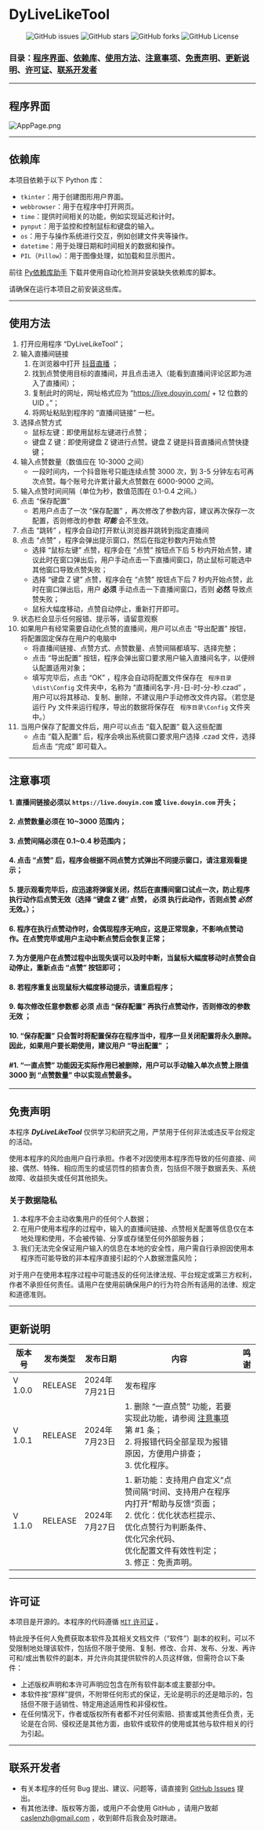 # DyLiveLikeTool

<p align="center" class="shields">
  <a href="https://github.com/CaslenZ/DyLiveLikeTool/issues" style="text-decoration:none">
    <img src="https://img.shields.io/github/issues/CaslenZ/DyLiveLikeTool.svg" alt="GitHub issues"/>
  </a>
  <a href="https://github.com/CaslenZ/DyLiveLikeTool/stargazers" style="text-decoration:none">
    <img src="https://img.shields.io/github/stars/CaslenZ/DyLiveLikeTool.svg" alt="GitHub stars"/>
  </a>
  <a href="https://github.com/CaslenZ/DyLiveLikeTool/network" style="text-decoration:none">
    <img src="https://img.shields.io/github/forks/CaslenZ/DyLiveLikeTool.svg" alt="GitHub forks"/>
  </a>
  </a>
  <a href="https://github.com/CaslenZ/DyLiveLikeTool/blob/master/LICENSE" style="text-decoration:none">
    <img src="https://img.shields.io/github/license/CaslenZ/DyLiveLikeTool" alt="GitHub License"/>
  </a>
</p>


### 目录：[程序界面](#AppPage)、[依赖库](#DependentLibrary)、[使用方法](#Usage)、[注意事项](#Precautions)、[免责声明](#Disclaimer)、[更新说明](#UpdateInstructions)、[许可证](#Licence)、[联系开发者](#ContactDeveloper)

---
<a id="AppPage"></a>
---
## 程序界面
![AppPage.png](AppPage.png)

---
<a id="DependentLibrary"></a>
---
## 依赖库  
  
本项目依赖于以下 Python 库：  

- `tkinter`：用于创建图形用户界面。  
- `webbrowser`：用于在程序中打开网页。  
- `time`：提供时间相关的功能，例如实现延迟和计时。  
- `pynput`：用于监控和控制鼠标和键盘的输入。  
- `os`：用于与操作系统进行交互，例如创建文件夹等操作。  
- `datetime`：用于处理日期和时间相关的数据和操作。  
- `PIL`（`Pillow`）：用于图像处理，如加载和显示图片。  

前往 [Py依赖库助手](https://github.com/CaslenZ/Py-Dependency-Lib-Assistant) 下载并使用自动化检测并安装缺失依赖库的脚本。  

请确保在运行本项目之前安装这些库。  

---
<a id="Usage"></a>
---
## 使用方法
1. 打开应用程序 “DyLiveLikeTool”；
2. 输入直播间链接
   1. 在浏览器中打开 [抖音直播](https://live.douyin.com) ；
   2. 找到点赞使用目标的直播间，并且点击进入（能看到直播间评论区即为进入了直播间）；
   3. 复制此时的网址，网址格式应为 “https://live.douyin.com/ + 12 位数的 UID 。”；
   4. 将网址粘贴到程序的 “直播间链接” 一栏。
3. 选择点赞方式
    - 鼠标左键：即使用鼠标左键进行点赞；
    - 键盘 Z 键：即使用键盘 Z 键进行点赞。键盘 Z 键是抖音直播间点赞快捷键；
4. 输入点赞数量（数值应在 10-3000 之间）  
    - 一段时间内，一个抖音账号只能连续点赞 3000 次，到 3-5 分钟左右可再次点赞。每个账号允许累计最大点赞数在 6000-9000 之间。
5. 输入点赞时间间隔（单位为秒，数值范围在 0.1-0.4 之间。）  
6. 点击 “保存配置” 
    - 若用户点击了一次 “保存配置” ，再次修改了参数内容，建议再次保存一次配置，否则修改的参数 ***可能*** 会不生效。  
7. 点击 “跳转” ，程序会自动打开默认浏览器并跳转到指定直播间
8. 点击 “点赞” ，程序会弹出提示窗口，然后在指定秒数内开始点赞
    - 选择 “鼠标左键” 点赞，程序会在 “点赞” 按钮点下后 5 秒内开始点赞，建议此时在窗口弹出后，用户手动点击一下直播间窗口，防止鼠标可能选中其他窗口导致点赞失败；
    - 选择 “键盘 Z 键” 点赞，程序会在 “点赞” 按钮点下后 7 秒内开始点赞，此时在窗口弹出后，用户 ****必须**** 手动点击一下直播间窗口，否则 **必然** 导致点赞失败；
    - 鼠标大幅度移动，点赞自动停止，重新打开即可。
9. 状态栏会显示任何报错、提示等，请留意观察
10. 如果用户有经常需要自动化点赞的直播间，用户可以点击 “导出配置” 按钮，将配置固定保存在用户的电脑中
    - 将直播间链接、点赞方式、点赞数量、点赞间隔都填写、选择完整；
    - 点击 “导出配置” 按钮，程序会弹出窗口要求用户输入直播间名字，以便辨认配置适用对象；
    - 填写完毕后，点击 “OK” ，程序会自动将配置文件保存在 ` 程序目录\dist\Config` 文件夹中，名称为 “直播间名字-月-日-时-分-秒.czad” ，用户可以将其移动、复制、删除，不建议用户手动修改文件内容。（若您是运行 Py 文件来运行程序，导出的数据将保存在 ` 程序目录\Config` 文件夹中。）  
11. 当用户保存了配置文件后，用户可以点击 “载入配置” 载入这些配置
    - 点击 “载入配置” 后，程序会唤出系统窗口要求用户选择 .czad 文件，选择后点击 “完成” 即可载入。

---
<a id="Precautions"></a>
---
## 注意事项
#### 1. 直播间链接必须以 `https://live.douyin.com` 或 `live.douyin.com` 开头；
#### 2. 点赞数量必须在 10~3000 范围内；  
#### 3. 点赞间隔必须在 0.1~0.4 秒范围内；
#### 4. 点击 “点赞” 后，程序会根据不同点赞方式弹出不同提示窗口，请注意观看提示；
#### 5. 提示观看完毕后，应迅速将弹窗关闭，然后在直播间窗口试点一次，防止程序执行动作后点赞无效（选择 “键盘 Z 键” 点赞， ****必须**** 执行此动作，否则点赞 ***必然*** 无效。）；
#### 6. 程序在执行点赞动作时，会偶现程序无响应，这是正常现象，不影响点赞动作。在点赞完毕或用户主动中断点赞后会恢复正常；
#### 7. 为方便用户在点赞过程中出现失误可以及时中断，当鼠标大幅度移动时点赞会自动停止，重新点击 “点赞” 按钮即可；
#### 8. 若程序重复出现鼠标大幅度移动提示，请重启程序；
#### 9. 每次修改任意参数都 ****必须**** 点击 “保存配置” 再执行点赞动作，否则修改的参数 **无效** ；
#### 10. “保存配置” 只会暂时将配置保存在程序当中，程序一旦关闭配置将永久删除。因此，如果用户要长期使用，建议用户 “导出配置” ；
#### #1. “一直点赞” 功能因无实际作用已被删除，用户可以手动输入单次点赞上限值 3000 到 “点赞数量” 中以实现点赞最多。

---
<a id="Disclaimer"></a>
---
## 免责声明
本程序 ***DyLiveLikeTool*** 仅供学习和研究之用，严禁用于任何非法或违反平台规定的活动。    

使用本程序的风险由用户自行承担。作者不对因使用本程序而导致的任何直接、间接、偶然、特殊、相应而生的或惩罚性的损害负责，包括但不限于数据丢失、系统故障、收益损失或任何其他损失。  
  
### 关于数据隐私  
1. 本程序不会主动收集用户的任何个人数据；  
2. 在用户使用本程序的过程中，输入的直播间链接、点赞相关配置等信息仅在本地处理和使用，不会被传输、分享或存储至任何外部服务器；  
3. 我们无法完全保证用户输入的信息在本地的安全性，用户需自行承担因使用本程序而可能导致的非本程序直接引起的个人数据泄露风险；  
  
对于用户在使用本程序过程中可能违反的任何法律法规、平台规定或第三方权利，作者不承担任何责任。请用户在使用前确保用户的行为符合所有适用的法律、规定和道德准则。

---
<a id="UpdateInstructions"></a>
---
## 更新说明
| 版本号     | 发布类型    | 发布日期       | 内容                                                                                                                                  | 鸣谢 |
|---------|---------|------------|-------------------------------------------------------------------------------------------------------------------------------------|----|
| V 1.0.0 | RELEASE | 2024年7月21日 | 发布程序                                                                                                                                |    |
| V 1.0.1 | RELEASE | 2024年7月23日 | 1. 删除 “一直点赞” 功能，若要实现此功能，请参阅 [注意事项](#Precautions) 第 #1 条； <br/> 2. 将报错代码全部呈现为报错原因，方便用户排查； <br/> 3. 优化程序。                             |    |
| V 1.1.0 | RELEASE | 2024年7月27日 | 1. 新功能：支持用户自定义”点赞间隔“时间、支持用户在程序内打开”帮助与反馈“页面；<br/>  2. 优化：优化状态栏提示、<br/> 优化点赞行为判断条件、 <br/> 优化冗余代码、 <br/> 优化配置文件有效性判定；<br/> 3. 修正：免责声明。 |    |

---
<a id="Licence"></a>
---
## 许可证

本项目是开源的。本程序的代码遵循 [`MIT` 许可证](https://github.com/CaslenZ/DyLiveLikeTool?tab=MIT-1-ov-file) 。  
  
特此授予任何人免费获取本软件及其相关文档文件（“软件”）副本的权利，可以不受限制地处理该软件，包括但不限于使用、复制、修改、合并、发布、分发、再许可和/或出售软件的副本，并允许向其提供软件的人员这样做，但需符合以下条件：  

- 上述版权声明和本许可声明应包含在所有软件副本或主要部分中。  
- 本软件按“原样”提供，不附带任何形式的保证，无论是明示的还是暗示的，包括但不限于适销性、特定用途适用性和非侵权性。   
- 在任何情况下，作者或版权所有者都不对任何索赔、损害或其他责任负责，无论是在合同、侵权还是其他方面，由软件或软件的使用或其他与软件相关的行为引起。

---
<a id="ContactDeveloper"></a>
---
## 联系开发者

- 有关本程序的任何 Bug 提出、建议、问题等，请直接到 [GitHub Issues](https://github.com/CaslenZ/DyLiveLikeTool/issues) 提出。  
- 有其他法律、版权等方面，或用户不会使用 GitHub ，请用户致邮 [caslenzh@gmail.com](mailto:caslenzh@gmail.com) ，收到邮件后我会及时跟进。  
